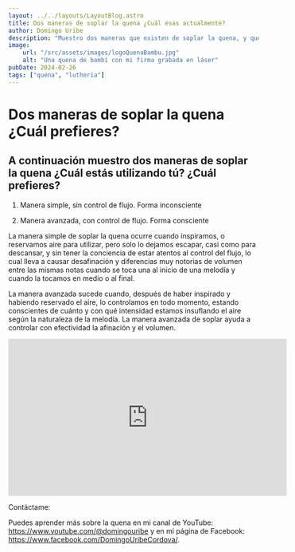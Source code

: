 ```yaml
---
layout: ../../layouts/LayoutBlog.astro
title: Dos maneras de soplar la quena ¿Cuál esas actualmente?
author: Domingo Uribe
description: "Muestro dos maneras que existen de soplar la quena, y que diferencia grandemente a un quenista experimentado de los principiantes"
image: 
    url: "/src/assets/images/logoQuenaBambu.jpg"
    alt: "Una quena de bambí con mi firma grabada en láser"
pubDate: 2024-02-26
tags: ["quena", "lutheria"]
---
```


# Dos maneras de soplar la quena ¿Cuál prefieres?

## A continuación muestro dos maneras de soplar la quena ¿Cuál estás utilizando tú? ¿Cuál prefieres?

1. Manera simple, sin control de flujo. Forma inconsciente

2. Manera avanzada, con control de flujo. Forma consciente

La manera simple de soplar la quena ocurre cuando inspiramos, o reservamos aire para utilizar, pero solo lo dejamos escapar, casi como para descansar, y sin tener la conciencia de estar atentos al control del flujo, lo cual lleva a causar desafinación y diferencias muy notorias de volumen entre las mismas notas cuando se toca una al inicio de una melodía y cuando la tocamos en medio o al final.

La manera avanzada sucede cuando, después de haber inspirado y habiendo reservado el aire, lo controlamos en todo momento, estando conscientes de cuánto y con qué intensidad estamos insuflando el aire según la naturaleza de la melodía. La manera avanzada de soplar ayuda a controlar con efectividad la afinación y el volumen.

<iframe width="560" height="315" src="https://www.youtube.com/embed/P8HDYALNiNE?si=fHixieCdE7nkUrMw" title="YouTube video player" frameborder="0" allow="accelerometer; autoplay; clipboard-write; encrypted-media; gyroscope; picture-in-picture; web-share" allowfullscreen></iframe>

Contáctame:

Puedes aprender más sobre la quena en mi canal de YouTube: https://www.youtube.com/@domingouribe y en mi página de Facebook:
https://www.facebook.com/DomingoUribeCordova/.

